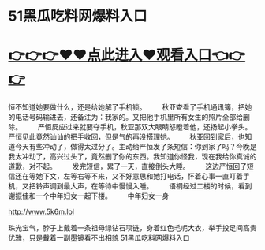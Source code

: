 # 51黑瓜吃料网爆料入口


# <a href="https://github.com/zuoyes/rugu/issues/1">👉👉👉♥♥点此进入♥观看入口👈👉👉</a>


恒不知道她要做什么，还是给她解了手机锁。
　　秋亚查看了手机通讯簿，把她的电话号码输进去，还备注为：我家的。又把他手机里所有女生的照片全部给删除。
　　严恒反应过来就要夺手机，秋亚那双大眼睛怒瞪着他，还扬起小拳头。严恒见此竟然讪讪的把手收回，但是气的再没搭理她。
　　秋亚回到家后，也知道今天有些冲动了，做得太过分了。主动给严恒发了条短信：你到家了吗？今晚是我太冲动了，高兴过头了，竟然删了你的东西。我知道你怪我，现在我给你真诚的道歉，对不起。
　　发完短信，累了一天，直接倒头大睡。
　　这边严恒回了短信还在等她下文，左等右等不来，又不好意思和她打电话，怀着心事一直盯着手机，又把铃声调到最大声，在等待中慢慢入睡。
　　语桐经过二楼的时候，看到谢振佳和一个中年妇女一起下楼。
　　中年妇女一身
  
  http://www.5k6m.lol
  
  珠光宝气，脖子上戴着一条祖母绿钻石项链，身着红色毛呢大衣，举手投足间高贵优雅，只是戴着一副墨镜看不出相貌
51黑瓜吃料网爆料入口
